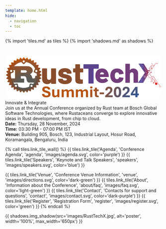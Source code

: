 ```yaml
---
template: home.html
hide:
  - navigation
  - toc
---
```

{% import 'tiles.md' as tiles %}
{% import 'shadows.md' as shadows %}

<!-- 
# <span style="color:brown">RustTechX Summit 2024 <br> <span style="color:white; font-size:24px">Innovate & Integrate</span> </span>
-->
#
<div class="banner">
    <div class="left-column">
        <img src="/images/RustTechX-Summit2024-logo.png" alt="Conference Logo" class="logo"> 
        <div class="tagline">Innovate & Integrate</div>
        <div class="description">
Join us at the Annual Conference organized by Rust team at Bosch Global Software Technologies, where Rustaceans converge to explore innovative ideas in Rust development, from chip to cloud.
        </div>
    </div>
    <div class="right-column">
        <div class="event-details">
            <div><strong>Date:</strong> Thursday, 28 November, 2024</div>
            <div><strong>Time:</strong> 03:30 PM - 07:00 PM IST</div>
            <div><strong>Venue:</strong> Building 905, Bosch, 123, Industrial Layout, Hosur Road, Koramangala, Bengaluru, India</div>
        </div>
    </div>
</div>




<!-- Color order: purple, blue, green; dark-green, light-green, dark-purple  -->
{% call tiles.link_tile_wall() %}
  {{ tiles.link_tile('Agenda', 'Conference Agenda', 'agenda', 'images/agenda.svg', color='purple') }}
  {{ tiles.link_tile('Speakers', 'Keynote and Talk Speakers', 'speakers', 'images/speakers.svg', color='blue') }}
  <!-- {{ tiles.link_tile('Market Place', 'Market Place Exhibitors', 'market_place', 'images/market.svg', color='green') }} -->
  {{ tiles.link_tile('Venue', 'Conference Venue Information', 'venue', 'images/directions.svg', color='dark-green') }}
  {{ tiles.link_tile('About', 'Information about the Conference', 'about/faq', 'images/faq.svg', color='light-green') }}
  {{ tiles.link_tile('Contact', 'Contacts for support and questions', 'contact', 'images/contact.svg', color='dark-purple') }}
  {{ tiles.link_tile('Register', 'Registration Form', 'register', 'images/register.svg', color='green') }}
{% endcall %}

<!-- 
Welcome to the website of the 1<sup>st</sup> BOSCH internal conference on
Embedded IoT Linux and OSS!

The event will take place in Feuerbach, July 13th and is hosted by TOP97.

The conference shall attract all Bosch employees working on IoT products based
on embedded Linux.  
This includes Automotive, Industrial, Building Technologies, Power Tools, Smart
Home and Home Appliances.  
Our team interacts with those organizational entities in Bosch.  
It is planned to use the conference to demonstrate the potential of community
based collaboration.  
 Bosch participants will be invited to book services and solutions in the context
of the "Bosch Linux Incubation Group".  
Contributors will get in contact to developers, product owner, architects as
well as leaders and decision maker.  
We expect 200-500 guests in total. The conference cannot be opened for public.  
In case you want to meet specific peers or business contacts from BOSCH, let us
know.

-->

{{ shadows.img_shadow(src='images/RustTechX.jpg', alt='poster', width='100%', max_width='650px') }}

